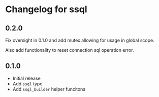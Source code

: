 # Changelog for ssql

## 0.2.0

Fix oversight in 0.1.0 and add mutex allowing for usage in global scope.

Also add functionality to reset connection sql operation error.

## 0.1.0

- Initial release
- Add `ssql` type
- Add `ssql_builder` helper funcitons
